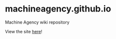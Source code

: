 # machineagency.github.io
Machine Agency wiki repository

View the site [here](https://www.machineagency.github.io)!

